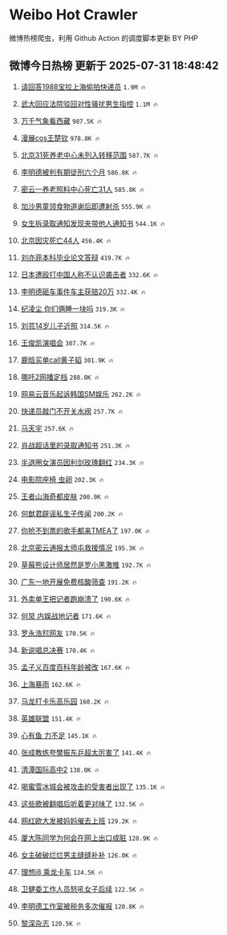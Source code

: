 # Weibo Hot Crawler 



微博热榜爬虫，利用 Github Action 的调度脚本更新 BY PHP 


## 微博今日热榜 更新于 2025-07-31 18:48:42 
1. [请回答1988宝拉上海偷拍快递员](https://s.weibo.com/weibo?q=%23%E8%AF%B7%E5%9B%9E%E7%AD%941988%E5%AE%9D%E6%8B%89%E4%B8%8A%E6%B5%B7%E5%81%B7%E6%8B%8D%E5%BF%AB%E9%80%92%E5%91%98%23&t=31&band_rank=1&Refer=top) `1.9M 🔥` 

1. [武大回应法院驳回对性骚扰男生指控](https://s.weibo.com/weibo?q=%23%E6%AD%A6%E5%A4%A7%E5%9B%9E%E5%BA%94%E6%B3%95%E9%99%A2%E9%A9%B3%E5%9B%9E%E5%AF%B9%E6%80%A7%E9%AA%9A%E6%89%B0%E7%94%B7%E7%94%9F%E6%8C%87%E6%8E%A7%23&t=31&band_rank=2&Refer=top) `1.1M 🔥` 

1. [万千气象看西藏](https://s.weibo.com/weibo?q=%23%E4%B8%87%E5%8D%83%E6%B0%94%E8%B1%A1%E7%9C%8B%E8%A5%BF%E8%97%8F%23&t=31&band_rank=3&Refer=top) `987.5K 🔥` 

1. [漫展cos王楚钦](https://s.weibo.com/weibo?q=%E6%BC%AB%E5%B1%95cos%E7%8E%8B%E6%A5%9A%E9%92%A6&t=31&band_rank=4&Refer=top) `978.8K 🔥` 

1. [北京31死养老中心未列入转移范围](https://s.weibo.com/weibo?q=%23%E5%8C%97%E4%BA%AC31%E6%AD%BB%E5%85%BB%E8%80%81%E4%B8%AD%E5%BF%83%E6%9C%AA%E5%88%97%E5%85%A5%E8%BD%AC%E7%A7%BB%E8%8C%83%E5%9B%B4%23&t=31&band_rank=5&Refer=top) `587.7K 🔥` 

1. [李明德被判有期徒刑六个月](https://s.weibo.com/weibo?q=%23%E6%9D%8E%E6%98%8E%E5%BE%B7%E8%A2%AB%E5%88%A4%E6%9C%89%E6%9C%9F%E5%BE%92%E5%88%91%E5%85%AD%E4%B8%AA%E6%9C%88%23&t=31&band_rank=6&Refer=top) `586.8K 🔥` 

1. [密云一养老照料中心死亡31人](https://s.weibo.com/weibo?q=%23%E5%AF%86%E4%BA%91%E4%B8%80%E5%85%BB%E8%80%81%E7%85%A7%E6%96%99%E4%B8%AD%E5%BF%83%E6%AD%BB%E4%BA%A131%E4%BA%BA%23&t=31&band_rank=7&Refer=top) `585.8K 🔥` 

1. [加沙男童领食物道谢后即遭射杀](https://s.weibo.com/weibo?q=%23%E5%8A%A0%E6%B2%99%E7%94%B7%E7%AB%A5%E9%A2%86%E9%A3%9F%E7%89%A9%E9%81%93%E8%B0%A2%E5%90%8E%E5%8D%B3%E9%81%AD%E5%B0%84%E6%9D%80%23&t=31&band_rank=8&Refer=top) `555.9K 🔥` 

1. [女生拆录取通知发现夹带他人通知书](https://s.weibo.com/weibo?q=%23%E5%A5%B3%E7%94%9F%E6%8B%86%E5%BD%95%E5%8F%96%E9%80%9A%E7%9F%A5%E5%8F%91%E7%8E%B0%E5%A4%B9%E5%B8%A6%E4%BB%96%E4%BA%BA%E9%80%9A%E7%9F%A5%E4%B9%A6%23&t=31&band_rank=9&Refer=top) `544.1K 🔥` 

1. [北京因灾死亡44人](https://s.weibo.com/weibo?q=%23%E5%8C%97%E4%BA%AC%E5%9B%A0%E7%81%BE%E6%AD%BB%E4%BA%A144%E4%BA%BA%23&t=31&band_rank=10&Refer=top) `456.4K 🔥` 

1. [刘亦菲本科毕业论文答辩](https://s.weibo.com/weibo?q=%E5%88%98%E4%BA%A6%E8%8F%B2%E6%9C%AC%E7%A7%91%E6%AF%95%E4%B8%9A%E8%AE%BA%E6%96%87%E7%AD%94%E8%BE%A9&t=31&band_rank=11&Refer=top) `419.7K 🔥` 

1. [日本遭殴打中国人称不认识袭击者](https://s.weibo.com/weibo?q=%23%E6%97%A5%E6%9C%AC%E9%81%AD%E6%AE%B4%E6%89%93%E4%B8%AD%E5%9B%BD%E4%BA%BA%E7%A7%B0%E4%B8%8D%E8%AE%A4%E8%AF%86%E8%A2%AD%E5%87%BB%E8%80%85%23&t=31&band_rank=12&Refer=top) `332.6K 🔥` 

1. [李明德砸车事件车主获赔20万](https://s.weibo.com/weibo?q=%23%E6%9D%8E%E6%98%8E%E5%BE%B7%E7%A0%B8%E8%BD%A6%E4%BA%8B%E4%BB%B6%E8%BD%A6%E4%B8%BB%E8%8E%B7%E8%B5%9420%E4%B8%87%23&t=31&band_rank=13&Refer=top) `332.4K 🔥` 

1. [纪凌尘 你们俩睡一块吗](https://s.weibo.com/weibo?q=%E7%BA%AA%E5%87%8C%E5%B0%98%20%E4%BD%A0%E4%BB%AC%E4%BF%A9%E7%9D%A1%E4%B8%80%E5%9D%97%E5%90%97&t=31&band_rank=14&Refer=top) `319.3K 🔥` 

1. [刘芸14岁儿子近照](https://s.weibo.com/weibo?q=%23%E5%88%98%E8%8A%B814%E5%B2%81%E5%84%BF%E5%AD%90%E8%BF%91%E7%85%A7%23&t=31&band_rank=15&Refer=top) `314.5K 🔥` 

1. [王俊凯演唱会](https://s.weibo.com/weibo?q=%23%E7%8E%8B%E4%BF%8A%E5%87%AF%E6%BC%94%E5%94%B1%E4%BC%9A%23&t=31&band_rank=16&Refer=top) `307.7K 🔥` 

1. [鹿晗买单call黄子韬](https://s.weibo.com/weibo?q=%23%E9%B9%BF%E6%99%97%E4%B9%B0%E5%8D%95call%E9%BB%84%E5%AD%90%E9%9F%AC%23&t=31&band_rank=17&Refer=top) `301.9K 🔥` 

1. [哪吒2网播定档](https://s.weibo.com/weibo?q=%23%E5%93%AA%E5%90%922%E7%BD%91%E6%92%AD%E5%AE%9A%E6%A1%A3%23&t=31&band_rank=18&Refer=top) `288.0K 🔥` 

1. [网易云音乐起诉韩国SM娱乐](https://s.weibo.com/weibo?q=%23%E7%BD%91%E6%98%93%E4%BA%91%E9%9F%B3%E4%B9%90%E8%B5%B7%E8%AF%89%E9%9F%A9%E5%9B%BDSM%E5%A8%B1%E4%B9%90%23&t=31&band_rank=19&Refer=top) `262.2K 🔥` 

1. [快递员敲门不开关水阀](https://s.weibo.com/weibo?q=%E5%BF%AB%E9%80%92%E5%91%98%E6%95%B2%E9%97%A8%E4%B8%8D%E5%BC%80%E5%85%B3%E6%B0%B4%E9%98%80&t=31&band_rank=20&Refer=top) `257.7K 🔥` 

1. [马天宇](https://s.weibo.com/weibo?q=%E9%A9%AC%E5%A4%A9%E5%AE%87&t=31&band_rank=21&Refer=top) `257.6K 🔥` 

1. [肖战超话里的录取通知书](https://s.weibo.com/weibo?q=%E8%82%96%E6%88%98%E8%B6%85%E8%AF%9D%E9%87%8C%E7%9A%84%E5%BD%95%E5%8F%96%E9%80%9A%E7%9F%A5%E4%B9%A6&t=31&band_rank=22&Refer=top) `251.3K 🔥` 

1. [半退圈女演员因利剑玫瑰翻红](https://s.weibo.com/weibo?q=%E5%8D%8A%E9%80%80%E5%9C%88%E5%A5%B3%E6%BC%94%E5%91%98%E5%9B%A0%E5%88%A9%E5%89%91%E7%8E%AB%E7%91%B0%E7%BF%BB%E7%BA%A2&t=31&band_rank=23&Refer=top) `234.3K 🔥` 

1. [电影院座椅 虫卵](https://s.weibo.com/weibo?q=%E7%94%B5%E5%BD%B1%E9%99%A2%E5%BA%A7%E6%A4%85%20%E8%99%AB%E5%8D%B5&t=31&band_rank=24&Refer=top) `202.3K 🔥` 

1. [王者山海奇都皮肤](https://s.weibo.com/weibo?q=%23%E7%8E%8B%E8%80%85%E5%B1%B1%E6%B5%B7%E5%A5%87%E9%83%BD%E7%9A%AE%E8%82%A4%23&t=31&band_rank=25&Refer=top) `200.9K 🔥` 

1. [何猷君辟谣私生子传闻](https://s.weibo.com/weibo?q=%23%E4%BD%95%E7%8C%B7%E5%90%9B%E8%BE%9F%E8%B0%A3%E7%A7%81%E7%94%9F%E5%AD%90%E4%BC%A0%E9%97%BB%23&t=31&band_rank=26&Refer=top) `200.2K 🔥` 

1. [你抢不到票的歌手都来TMEA了](https://s.weibo.com/weibo?q=%E4%BD%A0%E6%8A%A2%E4%B8%8D%E5%88%B0%E7%A5%A8%E7%9A%84%E6%AD%8C%E6%89%8B%E9%83%BD%E6%9D%A5TMEA%E4%BA%86&t=31&band_rank=27&Refer=top) `197.0K 🔥` 

1. [北京密云通报太师屯救援情况](https://s.weibo.com/weibo?q=%23%E5%8C%97%E4%BA%AC%E5%AF%86%E4%BA%91%E9%80%9A%E6%8A%A5%E5%A4%AA%E5%B8%88%E5%B1%AF%E6%95%91%E6%8F%B4%E6%83%85%E5%86%B5%23&t=31&band_rank=28&Refer=top) `195.3K 🔥` 

1. [草莓熊设计师居然是罗小黑激推](https://s.weibo.com/weibo?q=%E8%8D%89%E8%8E%93%E7%86%8A%E8%AE%BE%E8%AE%A1%E5%B8%88%E5%B1%85%E7%84%B6%E6%98%AF%E7%BD%97%E5%B0%8F%E9%BB%91%E6%BF%80%E6%8E%A8&t=31&band_rank=29&Refer=top) `192.7K 🔥` 

1. [广东一地开展免费核酸筛查](https://s.weibo.com/weibo?q=%23%E5%B9%BF%E4%B8%9C%E4%B8%80%E5%9C%B0%E5%BC%80%E5%B1%95%E5%85%8D%E8%B4%B9%E6%A0%B8%E9%85%B8%E7%AD%9B%E6%9F%A5%23&t=31&band_rank=30&Refer=top) `191.2K 🔥` 

1. [外卖单王把记者跑崩溃了](https://s.weibo.com/weibo?q=%23%E5%A4%96%E5%8D%96%E5%8D%95%E7%8E%8B%E6%8A%8A%E8%AE%B0%E8%80%85%E8%B7%91%E5%B4%A9%E6%BA%83%E4%BA%86%23&t=31&band_rank=31&Refer=top) `190.6K 🔥` 

1. [何炅 内娱战地记者](https://s.weibo.com/weibo?q=%E4%BD%95%E7%82%85%20%E5%86%85%E5%A8%B1%E6%88%98%E5%9C%B0%E8%AE%B0%E8%80%85&t=31&band_rank=32&Refer=top) `171.6K 🔥` 

1. [罗永浩怼网友](https://s.weibo.com/weibo?q=%23%E7%BD%97%E6%B0%B8%E6%B5%A9%E6%80%BC%E7%BD%91%E5%8F%8B%23&t=31&band_rank=33&Refer=top) `170.5K 🔥` 

1. [新说唱总决赛](https://s.weibo.com/weibo?q=%E6%96%B0%E8%AF%B4%E5%94%B1%E6%80%BB%E5%86%B3%E8%B5%9B&t=31&band_rank=34&Refer=top) `170.4K 🔥` 

1. [孟子义百度百科年龄被改](https://s.weibo.com/weibo?q=%23%E5%AD%9F%E5%AD%90%E4%B9%89%E7%99%BE%E5%BA%A6%E7%99%BE%E7%A7%91%E5%B9%B4%E9%BE%84%E8%A2%AB%E6%94%B9%23&t=31&band_rank=35&Refer=top) `167.6K 🔥` 

1. [上海暴雨](https://s.weibo.com/weibo?q=%E4%B8%8A%E6%B5%B7%E6%9A%B4%E9%9B%A8&t=31&band_rank=36&Refer=top) `162.6K 🔥` 

1. [马龙打卡乐高乐园](https://s.weibo.com/weibo?q=%23%E9%A9%AC%E9%BE%99%E6%89%93%E5%8D%A1%E4%B9%90%E9%AB%98%E4%B9%90%E5%9B%AD%23&t=31&band_rank=37&Refer=top) `160.2K 🔥` 

1. [英雄联盟](https://s.weibo.com/weibo?q=%E8%8B%B1%E9%9B%84%E8%81%94%E7%9B%9F&t=31&band_rank=38&Refer=top) `151.4K 🔥` 

1. [心有鱼 力不足](https://s.weibo.com/weibo?q=%E5%BF%83%E6%9C%89%E9%B1%BC%20%E5%8A%9B%E4%B8%8D%E8%B6%B3&t=31&band_rank=39&Refer=top) `145.1K 🔥` 

1. [张成教练夸樊振东乒超太厉害了](https://s.weibo.com/weibo?q=%23%E5%BC%A0%E6%88%90%E6%95%99%E7%BB%83%E5%A4%B8%E6%A8%8A%E6%8C%AF%E4%B8%9C%E4%B9%92%E8%B6%85%E5%A4%AA%E5%8E%89%E5%AE%B3%E4%BA%86%23&t=31&band_rank=40&Refer=top) `141.4K 🔥` 

1. [清潭国际高中2](https://s.weibo.com/weibo?q=%E6%B8%85%E6%BD%AD%E5%9B%BD%E9%99%85%E9%AB%98%E4%B8%AD2&t=31&band_rank=41&Refer=top) `138.0K 🔥` 

1. [喝蜜雪冰城会被攻击的受害者出现了](https://s.weibo.com/weibo?q=%E5%96%9D%E8%9C%9C%E9%9B%AA%E5%86%B0%E5%9F%8E%E4%BC%9A%E8%A2%AB%E6%94%BB%E5%87%BB%E7%9A%84%E5%8F%97%E5%AE%B3%E8%80%85%E5%87%BA%E7%8E%B0%E4%BA%86&t=31&band_rank=42&Refer=top) `135.1K 🔥` 

1. [这些歌被翻唱后听着更对味了](https://s.weibo.com/weibo?q=%E8%BF%99%E4%BA%9B%E6%AD%8C%E8%A2%AB%E7%BF%BB%E5%94%B1%E5%90%8E%E5%90%AC%E7%9D%80%E6%9B%B4%E5%AF%B9%E5%91%B3%E4%BA%86&t=31&band_rank=43&Refer=top) `132.5K 🔥` 

1. [网红欧大发被妈妈催去上班](https://s.weibo.com/weibo?q=%E7%BD%91%E7%BA%A2%E6%AC%A7%E5%A4%A7%E5%8F%91%E8%A2%AB%E5%A6%88%E5%A6%88%E5%82%AC%E5%8E%BB%E4%B8%8A%E7%8F%AD&t=31&band_rank=44&Refer=top) `129.2K 🔥` 

1. [厦大陈同学为何会在网上出口成脏](https://s.weibo.com/weibo?q=%23%E5%8E%A6%E5%A4%A7%E9%99%88%E5%90%8C%E5%AD%A6%E4%B8%BA%E4%BD%95%E4%BC%9A%E5%9C%A8%E7%BD%91%E4%B8%8A%E5%87%BA%E5%8F%A3%E6%88%90%E8%84%8F%23&t=31&band_rank=45&Refer=top) `128.9K 🔥` 

1. [女主破破烂烂男主缝缝补补](https://s.weibo.com/weibo?q=%E5%A5%B3%E4%B8%BB%E7%A0%B4%E7%A0%B4%E7%83%82%E7%83%82%E7%94%B7%E4%B8%BB%E7%BC%9D%E7%BC%9D%E8%A1%A5%E8%A1%A5&t=31&band_rank=46&Refer=top) `126.0K 🔥` 

1. [理想i8 乘龙卡车](https://s.weibo.com/weibo?q=%E7%90%86%E6%83%B3i8%20%E4%B9%98%E9%BE%99%E5%8D%A1%E8%BD%A6&t=31&band_rank=47&Refer=top) `124.5K 🔥` 

1. [卫健委工作人员怒吼女子后续](https://s.weibo.com/weibo?q=%23%E5%8D%AB%E5%81%A5%E5%A7%94%E5%B7%A5%E4%BD%9C%E4%BA%BA%E5%91%98%E6%80%92%E5%90%BC%E5%A5%B3%E5%AD%90%E5%90%8E%E7%BB%AD%23&t=31&band_rank=48&Refer=top) `122.5K 🔥` 

1. [李明德工作室被税务多次催报](https://s.weibo.com/weibo?q=%23%E6%9D%8E%E6%98%8E%E5%BE%B7%E5%B7%A5%E4%BD%9C%E5%AE%A4%E8%A2%AB%E7%A8%8E%E5%8A%A1%E5%A4%9A%E6%AC%A1%E5%82%AC%E6%8A%A5%23&t=31&band_rank=49&Refer=top) `120.8K 🔥` 

1. [黎深杂志](https://s.weibo.com/weibo?q=%E9%BB%8E%E6%B7%B1%E6%9D%82%E5%BF%97&t=31&band_rank=50&Refer=top) `120.5K 🔥` 

